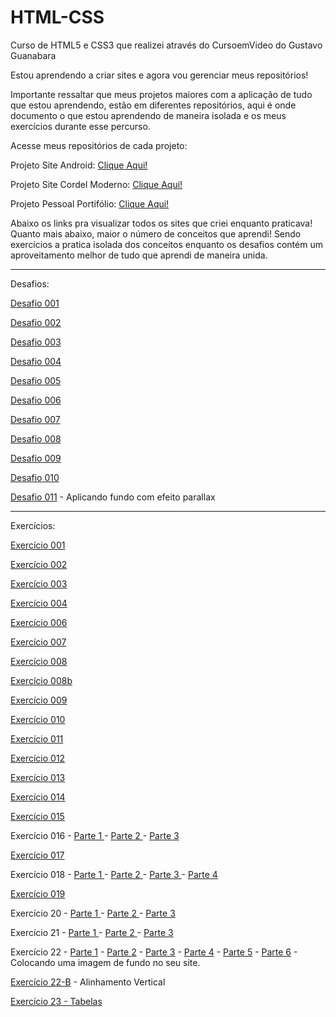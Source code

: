 # HTML-CSS
Curso de HTML5 e CSS3 que realizei através do CursoemVideo do Gustavo Guanabara

Estou aprendendo a criar sites e agora vou gerenciar meus repositórios!

Importante ressaltar que meus projetos maiores com a aplicação de tudo que estou aprendendo, estão em diferentes repositórios, aqui é onde documento o que estou aprendendo de maneira isolada e os meus exercícios durante esse percurso.

Acesse meus repositórios de cada projeto:

<p>
Projeto Site Android: <a href="https://github.com/WallissonDev/projeto-android" target="_blank" rel="next">Clique Aqui!</a>
</p>

<p>
Projeto Site Cordel Moderno: <a href="https://github.com/WallissonDev/projeto-cordel-moderno" target="_blank" rel="next"> Clique Aqui! </a>
</p>

<p>
Projeto Pessoal Portifólio: <a href="https://github.com/WallissonDev/projeto-portifolio-simples" target="_blank" rel="next"> Clique Aqui! </a>
</p>

Abaixo os links pra visualizar todos os sites que criei enquanto praticava! Quanto mais abaixo, maior o número de conceitos que aprendi! Sendo exercícios a pratica isolada dos conceitos enquanto os desafios contém um aproveitamento melhor de tudo que aprendi de maneira unida. 
<hr>
Desafios:
<p><a href="https://wallissondev.github.io/html-css/exercicios/desafio001/index.html" target="_blank" rel="next">Desafio 001</a></p>
<p><a href="https://wallissondev.github.io/html-css/exercicios/desafio002/index.html" target="_blank" rel="next">Desafio 002</a></p>
<p><a href="https://wallissondev.github.io/html-css/exercicios/desafio003/index.html" target="_blank" rel="next">Desafio 003</a></p>
<p><a href="https://wallissondev.github.io/html-css/exercicios/desafio004/index.html" target="_blank" rel="next">Desafio 004</a></p>
<p><a href="https://wallissondev.github.io/html-css/exercicios/desafio005/index.html" target="_blank" rel="next">Desafio 005</a></p>
<p><a href="https://wallissondev.github.io/html-css/exercicios/desafio006/index.html" target="_blank" rel="next">Desafio 006</a></p>
<p><a href="https://wallissondev.github.io/html-css/exercicios/desafio007/index.html" target="_blank" rel="next">Desafio 007</a></p>
<p><a href="https://wallissondev.github.io/html-css/exercicios/desafio008/index.html" target="_blank" rel="next">Desafio 008</a></p>
<p><a href="https://wallissondev.github.io/html-css/exercicios/desafio009/index.html" target="_blank" rel="next">Desafio 009</a></p>
<p><a href="https://wallissondev.github.io/html-css/exercicios/desafio010/index.html" target="_blank" rel="next">Desafio 010</a></p>
<p><a href="https://wallissondev.github.io/html-css/exercicios/projeto-cordel-moderno/cordel.html" target="_blank" rel="next">Desafio 011</a> - Aplicando fundo com efeito parallax</p>
<hr>
Exercícios:
<p><a href="https://wallissondev.github.io/html-css/exercicios/ex001/index.html" target="_blank" rel="next">Exercício 001</a></p>
<p><a href="https://wallissondev.github.io/html-css/exercicios/ex002/index.html" target="_blank" rel="next">Exercício 002</a></p>
<p><a href="https://wallissondev.github.io/html-css/exercicios/ex003/index.html" target="_blank" rel="next">Exercício 003</a></p>
<p><a href="https://wallissondev.github.io/html-css/exercicios/ex004/index.html" target="_blank" rel="next">Exercício 004</a></p>
<p><a href="https://wallissondev.github.io/html-css/exercicios/ex006/index.html" target="_blank" rel="next">Exercício 006</a></p>
<p><a href="https://wallissondev.github.io/html-css/exercicios/ex007/index.html" target="_blank" rel="next">Exercício 007</a></p>
<p><a href="https://wallissondev.github.io/html-css/exercicios/ex008/index.html" target="_blank" rel="next">Exercício 008</a></p>
<p><a href="https://wallissondev.github.io/html-css/exercicios/ex008b/index.html" target="_blank" rel="next">Exercício 008b</a></p>
<p><a href="https://wallissondev.github.io/html-css/exercicios/ex009/index.html" target="_blank" rel="next">Exercício 009</a></p>
<p><a href="https://wallissondev.github.io/html-css/exercicios/ex010/index.html" target="_blank" rel="next">Exercício 010</a></p>
<p><a href="https://wallissondev.github.io/html-css/exercicios/ex011/index.html" target="_blank" rel="next">Exercício 011</a></p>
<p><a href="https://wallissondev.github.io/html-css/exercicios/ex012/index.html" target="_blank" rel="next">Exercício 012</a></p>
<p><a href="https://wallissondev.github.io/html-css/exercicios/ex013/index.html" target="_blank" rel="next">Exercício 013</a></p>
<p><a href="https://wallissondev.github.io/html-css/exercicios/ex014/index.html" target="_blank" rel="next">Exercício 014</a></p>
<p><a href="https://wallissondev.github.io/html-css/exercicios/ex015/index.html" target="_blank" rel="next">Exercício 015</a></p>
<p>

Exercício 016 -
<a href="https://wallissondev.github.io/html-css/exercicios/ex016/cor01.html" target="_blank" rel="next"> Parte 1 </a> - 
<a href="https://wallissondev.github.io/html-css/exercicios/ex016/cor02.html" target="_blank" rel="next"> Parte 2 </a> - 
<a href="https://wallissondev.github.io/html-css/exercicios/ex016/cor03.html" target="_blank" rel="next"> Parte 3 </a>
</p>
<p>
<a href="https://wallissondev.github.io/html-css/exercicios/ex017/fonte01.html" target="_blank" rel="next">Exercício 017</a>
</p>

<p>
Exercício 018 -
<a href="https://wallissondev.github.io/html-css/exercicios/ex018/fonte01.html" target="_blank" rel="next"> Parte 1 </a> - 
<a href="https://wallissondev.github.io/html-css/exercicios/ex018/fonte02.html" target="_blank" rel="next"> Parte 2 </a> - 
<a href="https://wallissondev.github.io/html-css/exercicios/ex018/fonte002.html" target="_blank" rel="next"> Parte 3 </a> - 
<a href="https://wallissondev.github.io/html-css/exercicios/ex018/fonte03.html" target="_blank" rel="next"> Parte 4</a>
</p>

<p>
<a href="https://wallissondev.github.io/html-css/exercicios/ex019/seletor01.html" target="_blank" rel="next">Exercício 019</a>
</p>

<p>
Exercício 20 - 
<a href="https://wallissondev.github.io/html-css/exercicios/ex020/hover.html" target="_blank" rel="next">Parte 1 </a> - 
<a href="https://wallissondev.github.io/html-css/exercicios/ex020/links.html" target="_blank" rel="next">Parte 2 </a> - 
<a href="https://wallissondev.github.io/html-css/exercicios/ex020/pseudoclass.html" target="_blank" rel="next">Parte 3</a>
</p>

<p>Exercício 21 - <a href="https://wallissondev.github.io/html-css/exercicios/ex021/caixa01.html" target="_blank" rel="next">Parte 1 </a> - <a href="https://wallissondev.github.io/html-css/exercicios/ex021/caixa02.html" target="_blank" rel="next">Parte 2 </a> - <a href="https://wallissondev.github.io/html-css/exercicios/ex021/caixa03.html" target="_blank" rel="next">Parte 3</a></p>

<p>
Exercício 22 - 
<a href="https://wallissondev.github.io/html-css/exercicios/ex022/fundo001.html" target= "_blank" rel="external">Parte 1</a> - 
<a href="https://wallissondev.github.io/html-css/exercicios/ex022/fundo002.html" target= "_blank" rel="external">Parte 2</a> - 
<a href="https://wallissondev.github.io/html-css/exercicios/ex022/fundo003.html" target= "_blank" rel="external">Parte 3</a> - 
<a href="https://wallissondev.github.io/html-css/exercicios/ex022/fundo004.html" target= "_blank" rel="external">Parte 4</a> - 
<a href="https://wallissondev.github.io/html-css/exercicios/ex022/fundo005.html" target= "_blank" rel="external">Parte 5</a> -
<a href="https://wallissondev.github.io/html-css/exercicios/ex022/fundo006.html" target= "_blank" rel="external">Parte 6</a> - 
Colocando uma imagem de fundo no seu site. 
</p>

<p>
<a href="https://wallissondev.github.io/html-css/exercicios/ex022/fundo007.html" target="_blank" rel="next"> Exercício 22-B</a> - Alinhamento Vertical</a>
</p>

<p>
<a href="https://wallissondev.github.io/html-css/exercicios/ex023/tabela.html" target="_blank" rel="next"> Exercício 23 - Tabelas</a>
</p>